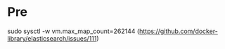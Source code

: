 # Pre
sudo sysctl -w vm.max_map_count=262144 (https://github.com/docker-library/elasticsearch/issues/111)
